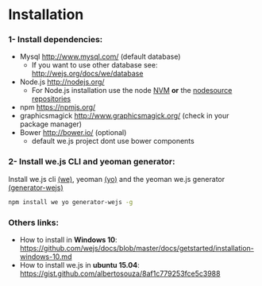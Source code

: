 # Installation

### 1- Install dependencies:

* Mysql http://www.mysql.com/ (default database)
  * If you want to use other database see: http://wejs.org/docs/we/database
* Node.js http://nodejs.org/ 
  * For Node.js installation use the node [NVM](https://github.com/creationix/nvm) **or** the [nodesource repositories](https://github.com/nodesource/distributions)
* npm https://npmjs.org/
* graphicsmagick http://www.graphicsmagick.org/ (check in your package manager)
* Bower http://bower.io/ (optional)
  * default we.js project dont use bower components

### 2- Install we.js CLI and yeoman generator:

Install we.js cli [(we)](https://github.com/wejs/we), yeoman [(yo)](http://yeoman.io/) and the yeoman we.js generator [(generator-wejs)](https://github.com/wejs/generator-wejs)

```sh
npm install we yo generator-wejs -g
```

### Others links:

- How to install in **Windows 10**: https://github.com/wejs/docs/blob/master/docs/getstarted/installation-windows-10.md 
- How to install we.js in **ubuntu 15.04**: https://gist.github.com/albertosouza/8af1c779253fce5c3988

